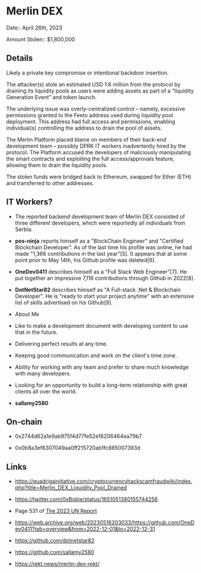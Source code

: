 # Merlin DEX

Date:: April 26th, 2023

Amount Stolen:: $1,800,000

## Details

Likely a private key compromise or intentional backdoor insertion.

The attacker(s) stole an estimated USD 1.8 million from the protocol by draining its liquidity pools as users were adding assets as part of a “liquidity Generation Event” and token launch.

The underlying issue was overly-centralized control – namely, excessive permissions granted to the Feeto address used during liquidity pool deployment. This address had full access and permissions, enabling individual(s) controlling the address to drain the pool of assets.

The Merlin Platform placed blame on members of their back-end development team – possibly DPRK IT workers inadvertently hired by the protocol. The Platform accused the developers of maliciously manipulating the smart contracts and exploiting the full access/approvals feature, allowing them to drain the liquidity pools.

The stolen funds were bridged back to Ethereum, swapped for Ether (ETH) and transferred to other addresses.


## IT Workers?

- The reported backend development team of Merlin DEX consisted of three different developers, which were reportedly all individuals from Serbia.

- **pos-ninja** reports himself as a "BlockChain Engineer" and "Certified Blockchain Developer". As of the last time his profile was online, he had made "1,366 contributions in the last year"[5]. It appears that at some point prior to May 14th, his Github profile was deleted[6].

- **OneDev0411** describes himself as a "Full Stack Web Engineer"[7]. He put together an impressive 7,116 contributions through Github in 2022[8].

- **DotNetStar82** describes himself as "A Full-stack .Net & Blockchain Developer". He is "ready to start your project anytime" with an extensive list of skills advertised on his Github[9].
- About Me
- Like to make a development document with developing content to use that in the future.
- Delivering perfect results at any time.
- Keeping good communication and work on the client's time zone.
- Ability for working with any team and prefer to share much knowledge with many developers.
- Looking for an opportunity to build a long-term relationship with great clients all over the world.

- **sallamy2580**

## On-chain

- 0x2744d62a1e9ab975f4d77fe52e16206464ea79b7

- 0x0b8a3ef6307049aa0ff215720ab1fc885007393d


## Links

- https://quadrigainitiative.com/cryptocurrencyhackscamfraudwiki/index.php?title=Merlin_DEX_Liquidity_Pool_Drained

- https://twitter.com/0xBobie/status/1651051380155744256

- Page 531 of [The 2023 UN Report](https://documents.un.org/doc/undoc/gen/n24/032/68/pdf/n2403268.pdf?token=Lnb4xBoncpFwgtMIpl&fe=true)

- https://web.archive.org/web/20230516203033/https://github.com/OneDev0411?tab=overview&from=2022-12-01&to=2022-12-31

- https://github.com/dotnetstar82

- https://github.com/sallamy2580

- https://rekt.news/merlin-dex-rekt/ 